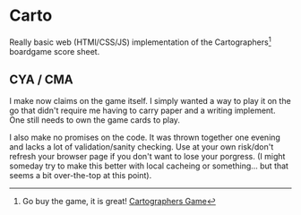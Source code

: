 # Carto
Really basic web (HTMl/CSS/JS) implementation of the Cartographers[^1] boardgame score sheet.

## CYA / CMA
I make now claims on the game itself. I simply wanted a way to play it on the go that didn't require me having to carry paper and a writing implement. One still needs to own the game cards to play.

I also make no promises on the code. It was thrown together one evening and lacks a lot of validation/sanity checking. Use at your own risk/don't refresh your browser page if you don't want to lose your porgress. (I might someday try to make this better with local cacheing or something... but that seems a bit over-the-top at this point).

[^1]: Go buy the game, it is great! [Cartographers Game](https://thunderworksgames.com/products/cartographers-board-game)
